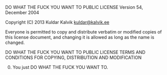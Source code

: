 DO WHAT THE FUCK YOU WANT TO PUBLIC LICENSE
Version 54, December 2004

Copyright (C) 2013 Kuldar Kalvik <kuldar@kalvik.ee>

Everyone is permitted to copy and distribute verbatim or modified copies of this license document, and changing it is allowed as long as the name is changed.

DO WHAT THE FUCK YOU WANT TO PUBLIC LICENSE
TERMS AND CONDITIONS FOR COPYING, DISTRIBUTION AND MODIFICATION

0. You just DO WHAT THE FUCK YOU WANT TO.

